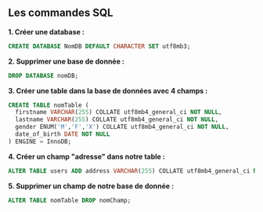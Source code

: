 ## Les commandes SQL
**1. Créer une database :**
```SQL
CREATE DATABASE NomDB DEFAULT CHARACTER SET utf8mb3;
```
**2. Supprimer une base de donnée :**
```SQL
DROP DATABASE nomDB;
```
**3. Créer une table dans la base de données avec 4 champs :**
```SQL
CREATE TABLE nomTable (
  firstname VARCHAR(255) COLLATE utf8mb4_general_ci NOT NULL,
  lastname VARCHAR(255) COLLATE utf8mb4_general_ci NOT NULL,
  gender ENUM('M','F','X') COLLATE utf8mb4_general_ci NOT NULL,
  date_of_birth DATE NOT NULL
) ENGINE = InnoDB;
```
**4. Créer un champ "adresse" dans notre table :**
```SQL
ALTER TABLE users ADD address VARCHAR(255) COLLATE utf8mb4_general_ci NOT NULL; 
```
**5. Supprimer un champ de notre base de donnée :**
```SQL
ALTER TABLE nomTable DROP nomChamp; 
```
